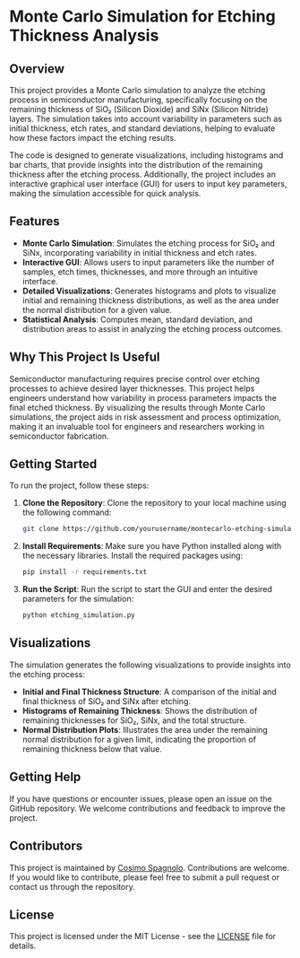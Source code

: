 # Monte Carlo Simulation for Etching Thickness Analysis

## Overview

This project provides a Monte Carlo simulation to analyze the etching process in semiconductor manufacturing, specifically focusing on the remaining thickness of SiO₂ (Silicon Dioxide) and SiNx (Silicon Nitride) layers. The simulation takes into account variability in parameters such as initial thickness, etch rates, and standard deviations, helping to evaluate how these factors impact the etching results.

The code is designed to generate visualizations, including histograms and bar charts, that provide insights into the distribution of the remaining thickness after the etching process. Additionally, the project includes an interactive graphical user interface (GUI) for users to input key parameters, making the simulation accessible for quick analysis.

## Features

- **Monte Carlo Simulation**: Simulates the etching process for SiO₂ and SiNx, incorporating variability in initial thickness and etch rates.
- **Interactive GUI**: Allows users to input parameters like the number of samples, etch times, thicknesses, and more through an intuitive interface.
- **Detailed Visualizations**: Generates histograms and plots to visualize initial and remaining thickness distributions, as well as the area under the normal distribution for a given value.
- **Statistical Analysis**: Computes mean, standard deviation, and distribution areas to assist in analyzing the etching process outcomes.

## Why This Project Is Useful

Semiconductor manufacturing requires precise control over etching processes to achieve desired layer thicknesses. This project helps engineers understand how variability in process parameters impacts the final etched thickness. By visualizing the results through Monte Carlo simulations, the project aids in risk assessment and process optimization, making it an invaluable tool for engineers and researchers working in semiconductor fabrication.

## Getting Started

To run the project, follow these steps:

1. **Clone the Repository**: Clone the repository to your local machine using the following command:
   ```sh
   git clone https://github.com/yourusername/montecarlo-etching-simulation.git
   ```

2. **Install Requirements**: Make sure you have Python installed along with the necessary libraries. Install the required packages using:
   ```sh
   pip install -r requirements.txt
   ```

3. **Run the Script**: Run the script to start the GUI and enter the desired parameters for the simulation:
   ```sh
   python etching_simulation.py
   ```

## Visualizations

The simulation generates the following visualizations to provide insights into the etching process:

- **Initial and Final Thickness Structure**: A comparison of the initial and final thickness of SiO₂ and SiNx after etching.
- **Histograms of Remaining Thickness**: Shows the distribution of remaining thicknesses for SiO₂, SiNx, and the total structure.
- **Normal Distribution Plots**: Illustrates the area under the remaining normal distribution for a given limit, indicating the proportion of remaining thickness below that value.

## Getting Help

If you have questions or encounter issues, please open an issue on the GitHub repository. We welcome contributions and feedback to improve the project.

## Contributors

This project is maintained by [Cosimo Spagnolo](https://github.com/yourusername). Contributions are welcome. If you would like to contribute, please feel free to submit a pull request or contact us through the repository.

## License

This project is licensed under the MIT License - see the [LICENSE](LICENSE) file for details.

